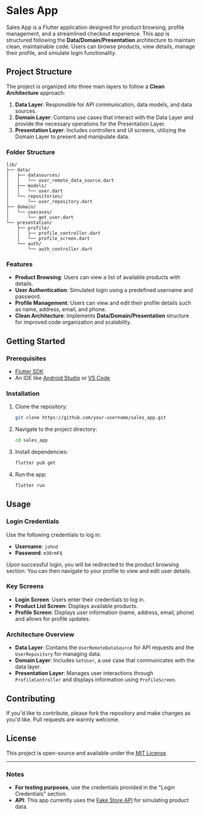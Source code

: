 
# Sales App

Sales App is a Flutter application designed for product browsing, profile management, and a streamlined checkout experience. This app is structured following the **Data/Domain/Presentation** architecture to maintain clean, maintainable code. Users can browse products, view details, manage their profile, and simulate login functionality.

## Project Structure

The project is organized into three main layers to follow a **Clean Architecture** approach:

1. **Data Layer**: Responsible for API communication, data models, and data sources.
2. **Domain Layer**: Contains use cases that interact with the Data Layer and provide the necessary operations for the Presentation Layer.
3. **Presentation Layer**: Includes controllers and UI screens, utilizing the Domain Layer to present and manipulate data.

### Folder Structure

```
lib/
├── data/
│   ├── datasources/
│   │   └── user_remote_data_source.dart
│   ├── models/
│   │   └── user.dart
│   └── repositories/
│       └── user_repository.dart
├── domain/
│   └── usecases/
│       └── get_user.dart
└── presentation/
    ├── profile/
    │   ├── profile_controller.dart
    │   └── profile_screen.dart
    └── auth/
        └── auth_controller.dart
```

### Features

- **Product Browsing**: Users can view a list of available products with details.
- **User Authentication**: Simulated login using a predefined username and password.
- **Profile Management**: Users can view and edit their profile details such as name, address, email, and phone.
- **Clean Architecture**: Implements **Data/Domain/Presentation** structure for improved code organization and scalability.

## Getting Started

### Prerequisites

- [Flutter SDK](https://flutter.dev/docs/get-started/install)
- An IDE like [Android Studio](https://developer.android.com/studio) or [VS Code](https://code.visualstudio.com/)

### Installation

1. Clone the repository:

   ```bash
   git clone https://github.com/your-username/sales_app.git
   ```

2. Navigate to the project directory:

   ```bash
   cd sales_app
   ```

3. Install dependencies:

   ```bash
   flutter pub get
   ```

4. Run the app:

   ```bash
   flutter run
   ```

## Usage

### Login Credentials

Use the following credentials to log in:

- **Username**: `johnd`
- **Password**: `m38rmF$`

Upon successful login, you will be redirected to the product browsing section. You can then navigate to your profile to view and edit user details.

### Key Screens

- **Login Screen**: Users enter their credentials to log in.
- **Product List Screen**: Displays available products.
- **Profile Screen**: Displays user information (name, address, email, phone) and allows for profile updates.

### Architecture Overview

- **Data Layer**: Contains the `UserRemoteDataSource` for API requests and the `UserRepository` for managing data.
- **Domain Layer**: Includes `GetUser`, a use case that communicates with the data layer.
- **Presentation Layer**: Manages user interactions through `ProfileController` and displays information using `ProfileScreen`.

## Contributing

If you'd like to contribute, please fork the repository and make changes as you'd like. Pull requests are warmly welcome.

## License

This project is open-source and available under the [MIT License](LICENSE).

---

### Notes

- **For testing purposes**, use the credentials provided in the "Login Credentials" section.
- **API**: This app currently uses the [Fake Store API](https://fakestoreapi.com/) for simulating product data.

